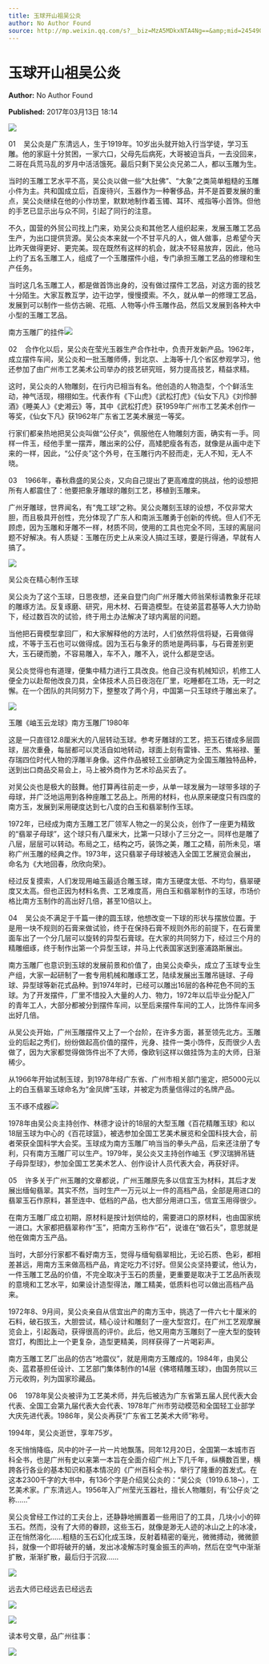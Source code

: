 ```yaml
---
title: 玉球开山祖吴公炎
author: No Author Found
source: http://mp.weixin.qq.com/s?__biz=MzA5MDkxNTA4Ng==&amp;mid=2454905754&amp;idx=1&amp;sn=36a31e7bf6410217e368602c6ee20e0d&amp;chksm=87a22bfbb0d5a2ede2ce7ee7f013e76bdb46cfb8712ce3777573e98ac7618c2eee3af3337115&poc_token=HJ_Do2ejHyO-wNZGG8Q1S8FdPgy1YBBEob-nUEme
---
```


# 玉球开山祖吴公炎

**Author:** No Author Found

**Published:** 2017年03月13日 18:14

![](http://mmbiz.qpic.cn/mmbiz_jpg/PJWG74pLsMY6VjSs8icl92DouG8adAGS0ibIkmicA6dYrXchQel1ic3LTtD572I9r9sbW2tOnBvpibgicAXRcdc4p5aA/0?wx_fmt=jpeg)

01    吴公炎是广东清远人，生于1919年。10岁出头就开始入行当学徒，学习玉雕。他的家庭十分贫困，一家六口，父母先后病死，大哥被迫当兵，一去没回来，二哥在兵荒马乱的岁月中活活饿死。最后只剩下吴公炎兄弟二人，都以玉雕为生。

当时的玉雕工艺水平不高，吴公炎以做一些“大肚佛”、“大象”之类简单粗糙的玉雕小件为主。共和国成立后，百废待兴，玉器作为一种奢侈品，并不是首要发展的重点，吴公炎继续在他的小作坊里，默默地制作着玉镯、耳环、戒指等小首饰。但他的手艺已显示出与众不同，引起了同行的注意。

不久，国营的外贸公司找上门来，劝吴公炎和其他艺人组织起来，发展玉雕工艺品生产，为出口提供货源。吴公炎本来就一个不甘平凡的人，做人做事，总希望今天比昨天做得更好、更完美。现在既然有这样的机会，就决不轻易放弃，因此，他马上约了五名玉雕工人，组成了一个玉雕摆件小组，专门承担玉雕工艺品的修理和生产任务。

当时这几名玉雕工人，都是做首饰出身的，没有做过摆件工艺品，对这方面的技艺十分陌生。大家互教互学，边干边学，慢慢摸索。不久，就从单一的修理工艺品，发展到可以制作一些仿古碗、花瓶、人物等小件玉雕作品，然后又发展到各种大中小型的玉雕工艺品。

南方玉雕厂的挂件![](http://mmbiz.qpic.cn/mmbiz_jpg/PJWG74pLsMaYwXrwSzt5nia5VdG3q8zictltF2jcCRM2u66HgA0LFzpjsBEHz0RacJtImwsgibByXkrib3zMH04A2Q/0?wx_fmt=jpeg)



02    合作化以后，吴公炎在莹光玉器生产合作社中，负责开发新产品。1962年，成立摆件车间，吴公炎和一批玉雕师傅，到北京、上海等十几个省区参观学习，他还参加了由广州市工艺美术公司举办的技艺研究班，努力提高技艺，精益求精。

这时，吴公炎的人物雕刻，在行内已相当有名。他创造的人物造型，个个鲜活生动，神气活现，栩栩如生。代表作有《下山虎》《武松打虎》《仙女下凡》《刘伶醉酒》《睡美人》《史湘云》等，其中《武松打虎》获1959年广州市工艺美术创作一等奖，《仙女下凡》获1962年广东省工艺美术展览一等奖。

行家们都亲热地把吴公炎叫做“公仔炎”，佩服他在人物雕刻方面，确实有一手。同样一件玉，经他手里一摆弄，雕出来的公仔，高矮肥瘦各有态，就像是从画中走下来的一样，因此，“公仔炎”这个外号，在玉雕行内不胫而走，无人不知，无人不晓。

03    1966年，春秋鼎盛的吴公炎，又向自己提出了更高难度的挑战，他的设想把所有人都震住了：他要把象牙雕球的雕刻工艺，移植到玉雕来。

广州牙雕球，世界闻名，有“鬼工球”之称。吴公炎雕刻玉球的设想，不仅非常大胆，而且极具开创性，充分体现了广东人和南派玉雕勇于创新的传统。但人们不无顾虑，因为玉雕和牙雕不一样，材质不同，使用的工具也完全不同，玉球的离层问题不好解决。有人质疑：玉雕在历史上从来没人搞过玉球，要是行得通，早就有人搞了。

![](http://mmbiz.qpic.cn/mmbiz_jpg/PJWG74pLsMaYwXrwSzt5nia5VdG3q8zictXMjwIq6BU2A57L9ibbn84WPzIicBD4ibicBo8EKBlUENtxdk0oCCbZUpmA/0?wx_fmt=jpeg)

吴公炎在精心制作玉球

吴公炎为了这个玉球，日思夜想，还亲自登门向广州牙雕大师翁荣标请教象牙花球的雕琢方法。反复琢磨、研究，用木材、石膏造模型。在徒弟蓝君基等人大力协助下，经过数百次的试验，终于用土办法解决了球内离层的问题。

当他把石膏模型拿回厂，和大家解释他的方法时，人们依然将信将疑，石膏做得成，不等于玉石也可以做得成。因为玉石与象牙的质地是两码事，与石膏差别更大，玉石硬而脆，不容易雕入，车不入，雕不入，说什么都是空话。

吴公炎觉得也有道理，便集中精力进行工具改良。他自己没有机械知识，机修工人便全力以赴帮他改良刀具，全体技术人员日夜泡在厂里，吃睡都在工场，无一时之懈。在一个团队的共同努力下，整整攻了两个月，中国第一只玉球终于雕出来了。

![](http://mmbiz.qpic.cn/mmbiz_jpg/PJWG74pLsMaYwXrwSzt5nia5VdG3q8zictJ1SQ3u0MDY6DUOZY1XiauJXU6ib4eKicG5pia7wTDfpsWySQicDE5QnwJyw/0?wx_fmt=jpeg)

玉雕《岫玉云龙球》南方玉雕厂1980年

这是一只直径12.8厘米大的八层转动玉球。参考牙雕球的工艺，把玉石镂成多层圆球，层次重叠，每层都可以灵活自如地转动，球面上刻有雷锋、王杰、焦裕禄、董存瑞四位时代人物的浮雕半身像。这件作品被轻工业部确定为全国玉雕独特品种，送到出口商品交易会上，马上被外商作为艺术珍品买去了。

对吴公炎也是极大的鼓舞。他打算再往前走一步，从单一球发展为一球带多球的子母球，并广泛地运用到各种座雕工艺品上。所用的材料，也从原来硬度只有四度的南方玉，发展到采用硬度达到七八度的白玉和翡翠制作玉球。

1972年，已经成为南方玉雕工艺厂领军人物之一的吴公炎，创作了一座更为精致的“翡翠子母球”，这个球只有八厘米大，比第一只球小了三分之一。同样也是雕了八层，层层可以转动。布局之工，结构之巧，装饰之美，雕工之精，前所未见，堪称广州玉雕的经典之作。1973年，这只翡翠子母球被选入全国工艺展览会展出，命名为《大地回春，欣欣向荣》。

经过反复摸索，人们发现用岫玉最适合雕玉球，南方玉硬度太低、不均匀，翡翠硬度又太高。但也正因为材料名贵、工艺难度高，用白玉和翡翠制作的玉球，市场价格比南方玉制作的高出好几倍，甚至10倍以上。

04    吴公炎不满足于千篇一律的圆玉球，他想改变一下球的形状与摆放位置。于是用一块不规则的石膏来做试验，终于在保持石膏不规则外形的前提下，在石膏里面车出了一个分几层可以旋转的异型石膏球。在大家的共同努力下，经过三个月的精雕细琢，终于制作出第一个异型玉球，并马上代表国家送到塞浦路斯展出。

南方玉雕厂也意识到玉球的发展前景和价值了，由吴公炎牵头，成立了玉球专业生产组，大家一起研制了一套专用机械和雕琢工艺，陆续发展出玉雕吊链球、子母球、异型球等新花式品种。到1974年时，已经可以雕出16层的各种花色不同的玉球。为了开发摆件，厂里不惜投入大量的人力、物力，1972年以后毕业分配入厂的青年工人，大部分都被分到摆件车间，以至后来摆件车间的工人，比饰件车间多出好几倍。

从吴公炎开始，广州玉雕摆件又上了一个台阶，在许多方面，甚至领先北方。玉雕业的后起之秀们，纷纷做起高价值的摆件，光身、挂件一类小饰件，反而很少人去做了，因为大家都觉得做饰件出不了大师，像欧钊这样以做挂饰为主的大师，日渐稀少。

从1966年开始试制玉球，到1978年经广东省、广州市相关部门鉴定，把5000元以上的白玉翡翠玉球命名为“金凤牌”玉球，并被定为质量信得过的名牌产品。

玉不琢不成器![](http://mmbiz.qpic.cn/mmbiz_jpg/PJWG74pLsMaYwXrwSzt5nia5VdG3q8zictzoN0XbHXpZFUu9d4o8rvWUFT3DTry8iaKElqYibBOFW4N13KpCoXHhpw/0?wx_fmt=jpeg)



1978年由吴公炎主持创作、林德才设计的18层的大型玉雕《百花精雕玉球》和以18层玉球为中心的《百花球篮》，被选参加全国工艺美术展览和全国科技大会，前者荣获全国科学大会奖。玉球成为南方玉雕厂响当当的拳头产品，后来还注册了专利，只有南方玉雕厂可以生产。1979年，吴公炎又主持创作岫玉《罗汉瑞狮吊链子母异型球》，参加全国工艺美术艺人、创作设计人员代表大会，再获好评。

05    许多关于广州玉雕的文章都说，广州玉雕原先多以信宜玉为材料，其后才发展出缅甸翡翠。其实不然，当时生产一万元以上一件的高档产品，全部是用进口的翡翠玉石作原料，甚至连中、低档的产品，也大部分用进口玉，信宜玉用得很少。

在南方玉雕厂成立初期，原材料是按计划供给的，需要进口的原材料，也由国家统一进口。大家都把翡翠称作“玉”，把南方玉称作“石”，说谁在“做石头”，意思就是他在做南方玉产品。

当时，大部分行家都不看好南方玉，觉得与缅甸翡翠相比，无论石质、色彩，都相差甚远，用南方玉来做高档产品，肯定吃力不讨好。但吴公炎坚持要试，他认为，一件玉雕工艺品的价值，不完全取决于玉石的质量，更重要是取决于工艺品所表现的意境和工艺水平，如果设计造型得法，雕工精美，低质料也可以做出高档产品来。

1972年8、9月间，吴公炎亲自从信宜出产的南方玉中，挑选了一件六七十厘米的石料，破石拔玉，大胆尝试，精心设计和雕刻了一座大型宫灯。在广州工艺观摩展览会上，引起轰动，获得很高的评价。此后，他又用南方玉雕刻了一座大型的旋转宫灯，构图比上一个更复杂，造型更精美，同样获得了一片喝彩声。

南方玉雕工艺厂出品的仿古“地震仪”，就是用南方玉雕成的。1984年，由吴公炎、蓝君基担任设计、工艺部门集体制作的14层《佛塔精雕玉球》，由国务院以三万元收购，列为国家珍藏品。

06    1978年吴公炎被评为工艺美术师，并先后被选为广东省第五届人民代表大会代表、全国工会第九届代表大会代表、1978年广州市劳动模范和全国轻工业部学大庆先进代表。1986年，吴公炎再获“广东省工艺美术大师”称号。

1994年，吴公炎逝世，享年75岁。

冬天悄悄降临，风中的叶子一片一片地飘落。同年12月20日，全国第一本城市百科全书，也是广州有史以来第一本旨在全面介绍广州上下几千年，纵横数百里，横跨各行各业的基本知识和基本情况的《广州百科全书》，举行了隆重的首发式。在这本2300千字的大书中，有136个字是介绍吴公炎的：“吴公炎（1919.6.18~），工艺美术家。广东清远人。1956年入广州莹光玉器社，擅长人物雕刻，有‘公仔炎’之称……”

吴公炎曾经工作过的工夫台上，还静静地搁置着一些用旧了的工具，几块小小的碎玉石。然而，没有了大师的眷顾，这些玉石，就像是渺无人迹的冰山之上的冰凌，正在悄然溶化……粗糙的玉石幻化成玉珠，反射着精密的毫光，微微搏动，微微颤抖，就像一个即将破开的蛹，发出冰凌解冻时戛金振玉的声响，然后在空气中渐渐扩散，渐渐扩散，最后归于沉寂……

![](http://mmbiz.qpic.cn/mmbiz_jpg/PJWG74pLsMaYwXrwSzt5nia5VdG3q8zictWW0On0QbWGenTBibwUueHMr5M2fHfNSYJwaKHFnfTtibxS2cia5gcjatQ/0?wx_fmt=jpeg)

远去大师已经远去已经远去

![](http://mmbiz.qpic.cn/mmbiz_jpg/PJWG74pLsMb6dK1ibnaNuvVVZIJnyKV9u0tlEicX8MhtQ8ndvcmaibREFrU45vDEl1Vfzc0xPVFSdic5Pc3pu7n9Cg/0?wx_fmt=jpeg)

![](http://mmbiz.qpic.cn/mmbiz_gif/PJWG74pLsMYf2b50xFTbTsibmjv5gNVOxZegUj8mrKtpuzCpBAYnQw9duHfIcNnUzicicnGUSv4EWPSTRAPvV9g3w/0?wx_fmt=gif)

读本号文章，品广州往事：

![](http://mmbiz.qpic.cn/mmbiz_jpg/PJWG74pLsMb6dK1ibnaNuvVVZIJnyKV9u0tlEicX8MhtQ8ndvcmaibREFrU45vDEl1Vfzc0xPVFSdic5Pc3pu7n9Cg/0?wx_fmt=jpeg)

